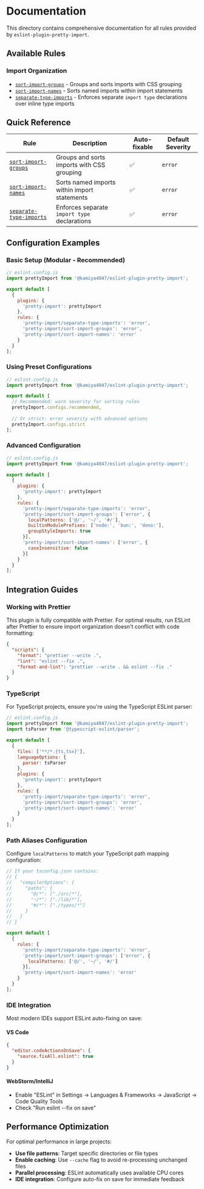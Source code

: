 # Documentation

This directory contains comprehensive documentation for all rules provided by
`eslint-plugin-pretty-import`.

## Available Rules

### Import Organization

- [`sort-import-groups`](./rules/sort-import-groups.md) - Groups and sorts
  imports with CSS grouping
- [`sort-import-names`](./rules/sort-import-names.md) - Sorts named imports
  within import statements
- [`separate-type-imports`](./rules/separate-type-imports.md) - Enforces
  separate `import type` declarations over inline type imports

## Quick Reference

| Rule | Description | Auto-fixable | Default Severity |
|------|-------------|--------------|------------------|
| [`sort-import-groups`](./rules/sort-import-groups.md) | Groups and sorts imports with CSS grouping | ✅ | `error` |
| [`sort-import-names`](./rules/sort-import-names.md) | Sorts named imports within import statements | ✅ | `error` |
| [`separate-type-imports`](./rules/separate-type-imports.md) | Enforces separate `import type` declarations | ✅ | `error` |

## Configuration Examples

### Basic Setup (Modular - Recommended)

```js
// eslint.config.js
import prettyImport from '@kamiya4047/eslint-plugin-pretty-import';

export default [
  {
    plugins: {
      'pretty-import': prettyImport
    },
    rules: {
      'pretty-import/separate-type-imports': 'error',
      'pretty-import/sort-import-groups': 'error',
      'pretty-import/sort-import-names': 'error'
    }
  }
];
```

### Using Preset Configurations

```js
// eslint.config.js
import prettyImport from '@kamiya4047/eslint-plugin-pretty-import';

export default [
  // Recommended: warn severity for sorting rules
  prettyImport.configs.recommended,
  
  // Or strict: error severity with advanced options
  prettyImport.configs.strict
];
```

### Advanced Configuration

```js
// eslint.config.js
import prettyImport from '@kamiya4047/eslint-plugin-pretty-import';

export default [
  {
    plugins: {
      'pretty-import': prettyImport
    },
    rules: {
      'pretty-import/separate-type-imports': 'error',
      'pretty-import/sort-import-groups': ['error', {
        localPatterns: ['@/', '~/', '#/'],
        builtinModulePrefixes: ['node:', 'bun:', 'deno:'],
        groupStyleImports: true
      }],
      'pretty-import/sort-import-names': ['error', {
        caseInsensitive: false
      }]
    }
  }
];
```

## Integration Guides

### Working with Prettier

This plugin is fully compatible with Prettier. For optimal results, run ESLint
after Prettier to ensure import organization doesn't conflict with code
formatting:

```json
{
  "scripts": {
    "format": "prettier --write .",
    "lint": "eslint --fix .",
    "format-and-lint": "prettier --write . && eslint --fix ."
  }
}
```

### TypeScript

For TypeScript projects, ensure you're using the TypeScript ESLint parser:

```js
// eslint.config.js
import prettyImport from '@kamiya4047/eslint-plugin-pretty-import';
import tsParser from '@typescript-eslint/parser';

export default [
  {
    files: ['**/*.{ts,tsx}'],
    languageOptions: {
      parser: tsParser
    },
    plugins: {
      'pretty-import': prettyImport
    },
    rules: {
      'pretty-import/separate-type-imports': 'error',
      'pretty-import/sort-import-groups': 'error',
      'pretty-import/sort-import-names': 'error'
    }
  }
];
```

### Path Aliases Configuration

Configure `localPatterns` to match your TypeScript path mapping configuration:

```js
// If your tsconfig.json contains:
// {
//   "compilerOptions": {
//     "paths": {
//       "@/*": ["./src/*"],
//       "~/*": ["./lib/*"],
//       "#/*": ["./types/*"]
//     }
//   }
// }

export default [
  {
    rules: {
      'pretty-import/separate-type-imports': 'error',
      'pretty-import/sort-import-groups': ['error', {
        localPatterns: ['@/', '~/', '#/']
      }],
      'pretty-import/sort-import-names': 'error'
    }
  }
];
```

### IDE Integration

Most modern IDEs support ESLint auto-fixing on save:

#### VS Code

```json
{
  "editor.codeActionsOnSave": {
    "source.fixAll.eslint": true
  }
}
```

#### WebStorm/IntelliJ

- Enable "ESLint" in Settings → Languages & Frameworks → JavaScript → Code
  Quality Tools
- Check "Run eslint --fix on save"

## Performance Optimization

For optimal performance in large projects:

- **Use file patterns**: Target specific directories or file types
- **Enable caching**: Use `--cache` flag to avoid re-processing unchanged files
- **Parallel processing**: ESLint automatically uses available CPU cores
- **IDE integration**: Configure auto-fix on save for immediate feedback
